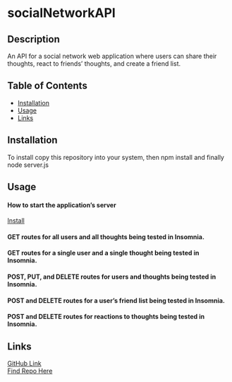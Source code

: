 # socialNetworkAPI

## Description

An API for a social network web application where users can share their thoughts, react to friends’ thoughts, and create a friend list.

## Table of Contents

- [Installation](#installation)
- [Usage](#usage)
- [Links](#links)

## Installation

To install copy this repository into your system, then npm install and finally node server.js

## Usage

#### How to start the application’s server <br/>
 [Install](https://youtu.be/eRut2-B_TDc)
#### GET routes for all users and all thoughts being tested in Insomnia.
#### GET routes for a single user and a single thought being tested in Insomnia.
#### POST, PUT, and DELETE routes for users and thoughts being tested in Insomnia.
#### POST and DELETE routes for a user’s friend list being tested in Insomnia.
#### POST and DELETE routes for reactions to thoughts being tested in Insomnia.

## Links
[GitHub Link](https://github.com/denise-alvarez) <br/>
[Find Repo Here](https://github.com/denise-alvarez/socialNetworkAPI.git)

